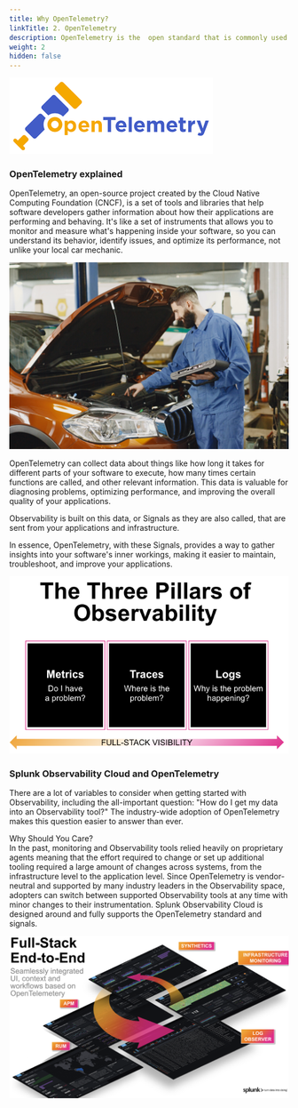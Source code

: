 ```yaml
---
title: Why OpenTelemetry?
linkTitle: 2. OpenTelemetry
description: OpenTelemetry is the  open standard that is commonly used to provide the signals that are used by Splunk Observability Cloud - Metric, Traces & Logs
weight: 2
hidden: false
---
```


![OpenTelemetry](images/otel.png)

### OpenTelemetry explained

OpenTelemetry, an open-source project created by the Cloud Native Computing Foundation (CNCF), is a set of tools and libraries that help software developers gather information about how their applications are performing and behaving. It's like a set of instruments that allows you to monitor and measure what's happening inside your software, so you can understand its behavior, identify issues, and optimize its performance, not unlike your local car mechanic.

![diagnostics](images/pexels-gustavo-fring-6870313.jpg?width=30vw)

OpenTelemetry can collect data about things like how long it takes for different parts of your software to execute, how many times certain functions are called, and other relevant information. This data is valuable for diagnosing problems, optimizing performance, and improving the overall quality of your applications.

Observability is built on this data, or Signals as they are also called, that are sent from your applications and infrastructure.

In essence, OpenTelemetry, with these Signals, provides a way to gather insights into your software's inner workings, making it easier to maintain, troubleshoot, and improve your applications.

![three pillars](images/tree-pillars.png?width=30vw)

### Splunk Observability Cloud and OpenTelemetry

There are a lot of variables to consider when getting started with Observability, including the all-important question: "How do I get my data into an Observability tool?" The industry-wide adoption of OpenTelemetry makes this question easier to answer than ever.

Why Should You Care?  
In the past, monitoring and Observability tools relied heavily on proprietary agents meaning that the effort required to change or set up additional tooling required a large amount of changes across systems, from the infrastructure level to the application level. Since OpenTelemetry is vendor-neutral and supported by many industry leaders in the Observability space, adopters can switch between supported Observability tools at any time with minor changes to their instrumentation.  Splunk Observability Cloud is designed around and fully supports the OpenTelemetry standard and signals.

![full stack Splunk](images/splunk-full-stack.png?width=30vw)
